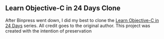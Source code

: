## Learn Objective-C in 24 Days Clone

After Binpress went down, I did my best to clone the [Learn Objective-C in 24 Days](https://web.archive.org/web/20170426001334/https://www.binpress.com/tutorial/learn-objectivec-in-24-days/38) series. All credit goes to the original author. This project was created with the intention of preservation

